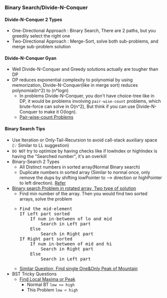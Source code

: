 ### Binary Search/Divide-N-Conquer

#### Divide-N-Conquer 2 Types
- One-Directional Approach : Binary Search, There are 2 paths, but you greedily select the right one
- Two-Directional Approach : Merge-Sort, solve both sub-problems, and merge sub-problem solution

#### Divide-N-Conquer Gyan
- Well Divide-N-Conquer and Greedy solutions actually are tougher than DP
- DP reduces exponential complexity to polynomial by using memorization, Divide-N-Conquer(like in merge sort) reduces polynomial(n^2) to (n*logn)
  - In problems Divide-N-Conquer, you don't have choice-tree like in DP, it would be problems involving `pair-wise-count` problems, which brute-force can solve in O(n^2), But think if you can use Divide-N-Conquer to make it O(logn).
  - [Pair-wise-count Problems](./Leetcode/src/main/java/year2k21/common/pattern/binarysearch/mergesort/variant)

#### Binary Search Tips
- Use Iteration or Only-Tail-Recursion to avoid call-stack auxiliary space (:bulb: Similar to LL suggestion)
- `DO NOT` try to optimize by having checks like if lowIndex or highIndex is having the "Searched number", it's an overkill
- Binary-Search 2 Types
  - All Distinct numbers in sorted array(Normal Binary search)
  - Duplicate numbers in sorted array (Similar to normal once, only remove the dups by shifting lowPointer to --> direction or highPointer to left direction). [Refer](https://leetcode.com/problems/search-in-rotated-sorted-array-ii/discuss/1890363/python-or-binary-search-or-explained-or)
- [Binary search Problem in rotated array, Two type of solution](./Leetcode/src/main/java/year2k21/common/pattern/sorting/SearchInRotatedSortedArray33.java)
  - Find min number of the array. Then you would find two sorted arrays, solve the problem
  - <pre>
    Find the mid-element
    If Left part sorted
        If num in-between of lo and mid
            Search in Left part
        Else 
            Search in Right part
    If Right part sorted
        If num in-between of mid and hi
            Search in Right part
        Else
            Search in Left part
    </pre>
  - [Similar Question, Find single One&Only Peak of Mountain](https://leetcode.com/problems/peak-index-in-a-mountain-array/discuss/139849/Binary-Search) 
- BST Tricky Questions
  - [Find Local Maxima or Peak](./Leetcode/src/main/java/year2k21/common/pattern/binarysearch/FindPeakElement162.java)
    - Normal BT `low <= high`
    - This Problem `low < high`